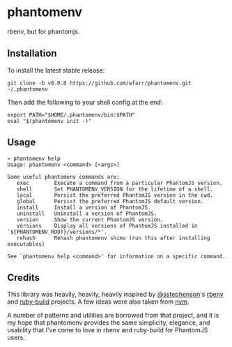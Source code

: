 # phantomenv

rbenv, but for phantomjs.

## Installation

To install the latest stable release:

```
git clone -b v0.0.8 https://github.com/wfarr/phantomenv.git ~/.phantomenv
```

Then add the following to your shell config at the end:

```
export PATH="$HOME/.phantomenv/bin:$PATH"
eval "$(phantomenv init -)"
```

## Usage

```
» phantomenv help
Usage: phantomenv <command> [<args>]

Some useful phantomenv commands are:
   exec        Execute a command from a particular PhantomJS version.
   shell       Set PHANTOMENV_VERSION for the lifetime of a shell.
   local       Persist the preferred PhantomJS version in the cwd.
   global      Persist the preferred PhantomJS default version.
   install     Install a version of PhantomJS.
   uninstall   Uninstall a version of PhantomJS.
   version     Show the current PhantomJS version.
   versions    Display all versions of PhantomJS installed in `${PHANTOMENV_ROOT}/versions/*'.
   rehash      Rehash phantomenv shims (run this after installing executables)

See `phantomenv help <command>' for information on a specific command.
```

## Credits

This library was heavily, heavily, heavily inspired by
[@sstephenson](https://github.com/sstephenson)'s
[rbenv](https://github.com/sstephenson/rbenv) and
[ruby-build](https://github.com/sstephenson/ruby-build) projects.
A few ideas were also taken from [nvm](https://github.com/creationix/nvm).

A number of patterns and utilities are borrowed from that project,
and it is my hope that phantomenv provides the same simplicity,
elegance, and usability that I've come to love in rbenv and ruby-build
for PhantomJS users.
